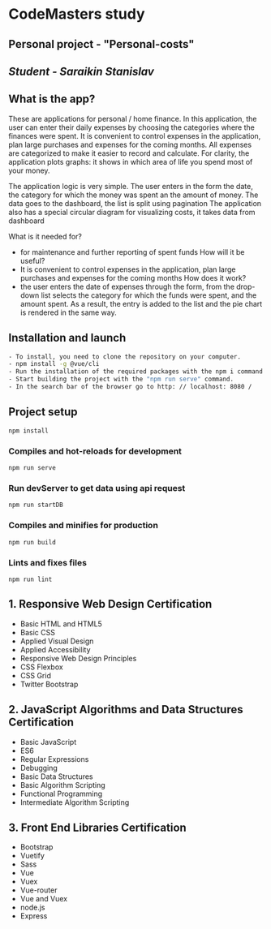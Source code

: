 # CodeMasters study
## Personal project - "Personal-costs"

## _Student - Saraikin Stanislav_

## What is the app?
These are applications for personal / home finance. In this application, the user can enter their daily expenses by choosing
the categories where the finances were spent. It is convenient to control expenses in the application, plan large purchases
and expenses for the coming months. All expenses are categorized to make it easier to record and calculate. For clarity, the
application plots graphs: it shows in which area of life you spend most of your money.

The application logic is very simple. The user enters in the form the date, the category for which the money was spent an
the amount of money. The data goes to the dashboard, the list is split using pagination
The application also has a special circular diagram for visualizing costs, it takes data from dashboard

What is it needed for? 
- for maintenance and further reporting of spent funds
How will it be useful? 
- It is convenient to control expenses in the application, plan large purchases
and expenses for the coming months
How does it work? 
- the user enters the date of expenses through the form, from the drop-down list selects the category for which the
funds were spent, and the amount spent. As a result, the entry is added to the list and the pie chart is rendered
in the same way.

## Installation and launch
```sh
- To install, you need to clone the repository on your computer.
- npm install -g @vue/cli
- Run the installation of the required packages with the npm i command.
- Start building the project with the "npm run serve" command.
- In the search bar of the browser go to http: // localhost: 8080 /
```
## Project setup
```
npm install
```

### Compiles and hot-reloads for development
```
npm run serve
```

### Run devServer to get data using api request
```
npm run startDB
```

### Compiles and minifies for production
```
npm run build
```

### Lints and fixes files
```
npm run lint
```

## 1. Responsive Web Design Certification
- Basic HTML and HTML5
- Basic CSS
- Applied Visual Design
- Applied Accessibility
- Responsive Web Design Principles
- CSS Flexbox
- CSS Grid
- Twitter Bootstrap

## 2. JavaScript Algorithms and Data Structures Certification
- Basic JavaScript
- ES6
- Regular Expressions
- Debugging
- Basic Data Structures
- Basic Algorithm Scripting
- Functional Programming
- Intermediate Algorithm Scripting


## 3. Front End Libraries Certification
- Bootstrap
- Vuetify
- Sass
- Vue
- Vuex
- Vue-router
- Vue and Vuex
- node.js
- Express



